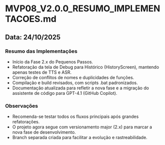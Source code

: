 # MVP08_V2.0.0_RESUMO_IMPLEMENTACOES.md

## Data: 24/10/2025

### Resumo das Implementações
- Início da Fase 2.x do Pequenos Passos.
- Refatoração da tela de Debug para Histórico (HistoryScreen), mantendo apenas testes de TTS e ASR.
- Correção de conflitos de nomes e duplicidades de funções.
- Compilação e build revisados, com scripts .bat padronizados.
- Documentação atualizada para refletir a nova fase e a migração do assistente de código para GPT-4.1 (GitHub Copilot).

### Observações
- Recomenda-se testar todos os fluxos principais após grandes refatorações.
- O projeto agora segue com versionamento major (2.x) para marcar a nova fase de desenvolvimento.
- Branch separada criada para facilitar a evolução e rastreabilidade.

